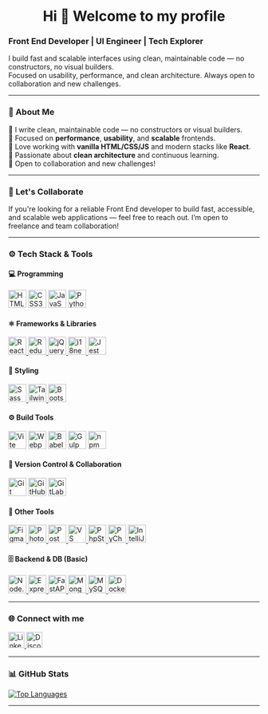 <h1 align="center">Hi 👋 Welcome to my profile</h1>
<h3>Front End Developer | UI Engineer | Tech Explorer</h3>

<p>
  I build fast and scalable interfaces using clean, maintainable code — no constructors, no visual builders.<br />
  Focused on usability, performance, and clean architecture. Always open to collaboration and new challenges.
</p>

---

### 🚀 About Me

🔹 I write clean, maintainable code — no constructors or visual builders.  
🔹 Focused on **performance**, **usability**, and **scalable** frontends.  
🔹 Love working with **vanilla HTML/CSS/JS** and modern stacks like **React**.  
🔹 Passionate about **clean architecture** and continuous learning.  
🔹 Open to collaboration and new challenges!

---

### 🤝 Let's Collaborate

If you're looking for a reliable Front End developer to build fast, accessible, and scalable web applications — feel free to reach out. I’m open to freelance and team collaboration!

---

### ⚙️ Tech Stack & Tools

#### 💻 Programming
<p align="left">
  <img src="https://raw.githubusercontent.com/danielcranney/readme-generator/main/public/icons/skills/html5-colored.svg" width="36" alt="HTML5" />
  <img src="https://raw.githubusercontent.com/danielcranney/readme-generator/main/public/icons/skills/css3-colored.svg" width="36" alt="CSS3" />
  <img src="https://raw.githubusercontent.com/danielcranney/readme-generator/main/public/icons/skills/javascript-colored.svg" width="36" alt="JavaScript" />
  <img src="https://raw.githubusercontent.com/danielcranney/readme-generator/main/public/icons/skills/python-colored.svg" width="36" alt="Python" />
</p>

#### ⚛️ Frameworks & Libraries
<p align="left">
  <a href="https://reactjs.org/" target="_blank" rel="noreferrer">
    <img src="https://raw.githubusercontent.com/danielcranney/readme-generator/main/public/icons/skills/react-colored.svg" width="36" alt="React" />
  </a>
  <a href="https://redux.js.org/" target="_blank" rel="noreferrer">
    <img src="https://raw.githubusercontent.com/danielcranney/readme-generator/main/public/icons/skills/redux-colored.svg" width="36" alt="Redux" />
  </a>
  <a href="https://jquery.com/" target="_blank" rel="noreferrer">
    <img src="https://raw.githubusercontent.com/danielcranney/readme-generator/main/public/icons/skills/jquery-colored.svg" width="36" alt="jQuery" />
  </a>
  <a href="https://www.i18next.com/" target="_blank" rel="noreferrer">
    <img src="https://www.vectorlogo.zone/logos/i18next/i18next-icon.svg" width="36" alt="i18next" />
  </a>
  <a href="https://jestjs.io/" target="_blank" rel="noreferrer">
    <img src="https://www.svgrepo.com/show/353930/jest.svg" width="36" alt="Jest" />
  </a>
</p>

#### 🎨 Styling
<p align="left">
  <a href="https://sass-lang.com/" target="_blank" rel="noreferrer">
    <img src="https://raw.githubusercontent.com/danielcranney/readme-generator/main/public/icons/skills/sass-colored.svg" width="36" alt="Sass" />
  </a>
  <a href="https://tailwindcss.com/" target="_blank" rel="noreferrer">
    <img src="https://raw.githubusercontent.com/danielcranney/readme-generator/main/public/icons/skills/tailwindcss-colored.svg" width="36" alt="TailwindCSS" />
  </a>
  <a href="https://getbootstrap.com/" target="_blank" rel="noreferrer">
    <img src="https://icons.getbootstrap.com/assets/img/icons-hero.png" width="36" alt="Bootstrap" />
  </a>
</p>

#### ⚙️ Build Tools
<p align="left">
  <img src="https://raw.githubusercontent.com/danielcranney/readme-generator/main/public/icons/skills/vite-colored.svg" width="36" alt="Vite" />
  <img src="https://raw.githubusercontent.com/danielcranney/readme-generator/main/public/icons/skills/webpack-colored.svg" width="36" alt="Webpack" />
  <img src="https://cdn.jsdelivr.net/gh/devicons/devicon@latest/icons/babel/babel-original.svg" width="36" alt="Babel" />
  <img src="https://cdn.jsdelivr.net/gh/devicons/devicon/icons/gulp/gulp-plain.svg" width="36" alt="Gulp" />
  <img src="https://cdn.jsdelivr.net/gh/devicons/devicon/icons/npm/npm-original-wordmark.svg" width="36" alt="npm" />
</p>

#### 🔧 Version Control & Collaboration
<p align="left">
  <img src="https://cdn.jsdelivr.net/gh/devicons/devicon/icons/git/git-original.svg" width="36" alt="Git" />
  <img src="https://cdn.jsdelivr.net/gh/devicons/devicon/icons/github/github-original.svg" width="36" alt="GitHub" />
  <img src="https://cdn.jsdelivr.net/gh/devicons/devicon/icons/gitlab/gitlab-original.svg" width="36" alt="GitLab" />
</p>

#### 🧰 Other Tools
<p align="left">
  <a href="https://www.figma.com/" target="_blank" rel="noreferrer">
    <img src="https://raw.githubusercontent.com/danielcranney/readme-generator/main/public/icons/skills/figma-colored.svg" width="36" alt="Figma" />
  </a>
  <a href="https://www.adobe.com/uk/products/photoshop.html" target="_blank" rel="noreferrer">
    <img src="https://raw.githubusercontent.com/danielcranney/readme-generator/main/public/icons/skills/photoshop-colored-dark.svg" width="36" alt="Photoshop" />
  </a>
  <a href="https://www.postman.com/" target="_blank" rel="noreferrer">
    <img src="https://cdn.jsdelivr.net/gh/devicons/devicon/icons/postman/postman-original.svg" width="36" alt="Postman" />
  </a>
  <a href="https://code.visualstudio.com/" target="_blank" rel="noreferrer">
    <img src="https://cdn.jsdelivr.net/gh/devicons/devicon/icons/vscode/vscode-original.svg" width="36" alt="VS Code" />
  </a>
  <a href="https://www.jetbrains.com/phpstorm/" target="_blank" rel="noreferrer">
    <img src="https://www.svgrepo.com/show/354184/phpstorm.svg" width="36" alt="PhpStorm" />
  </a>
  <a href="https://www.jetbrains.com/pycharm/" target="_blank" rel="noreferrer">
    <img src="https://www.svgrepo.com/show/354237/pycharm.svg" width="36" alt="PyCharm" />
  </a>
  <a href="https://www.jetbrains.com/idea/" target="_blank" rel="noreferrer">
    <img src="https://www.svgrepo.com/show/353906/intellij-idea.svg" width="36" alt="IntelliJ IDEA" />
  </a>
</p>

#### 🗄️ Backend & DB (Basic)
<p align="left">
  <a href="https://nodejs.org/en/" target="_blank" rel="noreferrer">
    <img src="https://raw.githubusercontent.com/danielcranney/readme-generator/main/public/icons/skills/nodejs-colored.svg" width="36" alt="Node.js" />
  </a>
  <a href="https://expressjs.com/" target="_blank" rel="noreferrer">
    <img src="https://raw.githubusercontent.com/danielcranney/readme-generator/main/public/icons/skills/express-colored.svg" width="36" alt="Express" />
  </a>
  <a href="https://fastapi.tiangolo.com/" target="_blank" rel="noreferrer">
    <img src="https://raw.githubusercontent.com/danielcranney/readme-generator/main/public/icons/skills/fastapi-colored.svg" width="36" alt="FastAPI" />
  </a>
  <a href="https://www.mongodb.com/" target="_blank" rel="noreferrer">
    <img src="https://raw.githubusercontent.com/danielcranney/readme-generator/main/public/icons/skills/mongodb-colored.svg" width="36" alt="MongoDB" />
  </a>
  <a href="https://www.mysql.com/" target="_blank" rel="noreferrer">
    <img src="https://raw.githubusercontent.com/danielcranney/readme-generator/main/public/icons/skills/mysql-colored.svg" width="36" alt="MySQL" />
  </a>
  <a href="https://www.docker.com/" target="_blank" rel="noreferrer">
    <img src="https://www.svgrepo.com/show/349342/docker.svg" width="36" alt="Docker" />
  </a>
</p>

---

### 🌐 Connect with me

<p align="left">
  <a href="https://www.linkedin.com/in/oleksandr-lynnyk-517104295/" target="_blank">
    <img src="https://raw.githubusercontent.com/danielcranney/readme-generator/main/public/icons/socials/linkedin.svg" width="32" alt="LinkedIn" />
  </a>
  <a href="https://discord.com/users/lexandrl" target="_blank">
    <img src="https://raw.githubusercontent.com/danielcranney/readme-generator/main/public/icons/socials/discord.svg" width="32" alt="Discord" />
  </a>
</p>

---

### 📊 GitHub Stats

<p align="left">
  <a href="https://github.com/alex-lyn">
    <img src="https://github-readme-stats.vercel.app/api/top-langs/?username=alex-lyn&layout=compact&langs_count=10&title_color=0f172a&text_color=0f172a&bg_color=ffffff&hide_border=true&locale=en&custom_title=Top%20Languages" alt="Top Languages" />
  </a>
</p>

---


